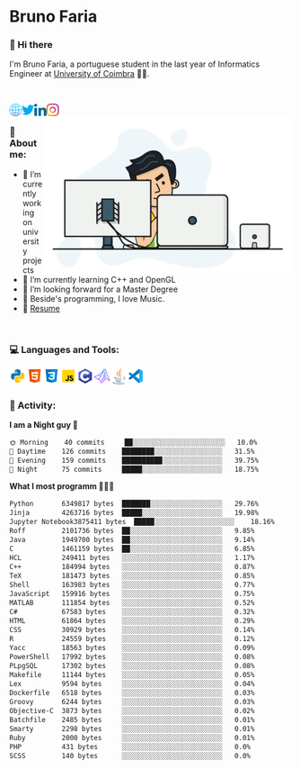 # Bruno Faria

### 👋 Hi there

I'm Bruno Faria, a portuguese student in the last year of Informatics Engineer at [University of Coimbra](uc.pt/en) 👨‍🎓.

<br/>

[<img align="left" width="22px" alt="Website" src="https://github.com/brunofaria1322/brunofaria1322/blob/master/assets/social/global.svg"/>][website]
[<img align="left" width="22px" alt="Twitter" src="https://github.com/brunofaria1322/brunofaria1322/blob/master/assets/social/twitter.svg"/>][twitter]
[<img align="left" width="22px" alt="LinkedIn" src="https://github.com/brunofaria1322/brunofaria1322/blob/master/assets/social/linkedin.svg"/>][linkedin]
[<img align="left" width="22px" alt="Instagram" src="https://github.com/brunofaria1322/brunofaria1322/blob/master/assets/social/instagram.svg"/>][instagram]

<img align="right" height = "280" alt="GIF" src="https://github.com/brunofaria1322/brunofaria1322/blob/master/assets/animation.gif"/>

<br />

### 📕 About me:

- 🔭 I’m currently working on university projects
- 🌱 I’m currently learning C++ and OpenGL
- 💼 I’m looking forward for a Master Degree
- 💙 Beside's programming, I love Music.
- 📝 [Resume](https://en.wikipedia.org/wiki/HTTP_404)


<br />

### 💻 Languages and Tools:

<img align="left" width="30px" alt= "Python" src="https://github.com/brunofaria1322/brunofaria1322/blob/master/assets/skills/python.svg"/>
<img align="left" width="30px" alt= "Html5" src="https://github.com/brunofaria1322/brunofaria1322/blob/master/assets/skills/html5.svg"/>
<img align="left" width="30px" alt= "Css3" src="https://github.com/brunofaria1322/brunofaria1322/blob/master/assets/skills/css3.svg"/>
<img align="left" width="30px" alt= "JavaScript" src="https://github.com/brunofaria1322/brunofaria1322/blob/master/assets/skills/javascript.svg"/>
<img align="left" width="30px" alt= "C" src="https://github.com/brunofaria1322/brunofaria1322/blob/master/assets/skills/c.svg"/>
<img align="left" width="30px" alt= "Matlab" src="https://github.com/brunofaria1322/brunofaria1322/blob/master/assets/skills/matlab.svg"/>
<img align="left" width="30px" alt= "Java" src="https://github.com/brunofaria1322/brunofaria1322/blob/master/assets/skills/java.svg"/>
<img align="left" width="30px" alt= "Visual Studio Code" src="https://github.com/brunofaria1322/brunofaria1322/blob/master/assets/skills/vscode.svg"/>

<br />
<br />

### 🚩 Activity:

<!--START_SECTION:stats-->
**I am a Night guy 🌙** 

```text
🌞 Morning    40 commits     ██░░░░░░░░░░░░░░░░░░░░░░░	10.0% 
🌆 Daytime    126 commits    ████████░░░░░░░░░░░░░░░░░	31.5% 
🌃 Evening    159 commits    ██████████░░░░░░░░░░░░░░░	39.75% 
🌙 Night      75 commits     █████░░░░░░░░░░░░░░░░░░░░	18.75%

```
**What I most programm 👨🏽‍💻** 

```text
Python       6349817 bytes  ███████░░░░░░░░░░░░░░░░░░	29.76% 
Jinja        4263716 bytes  █████░░░░░░░░░░░░░░░░░░░░	19.98% 
Jupyter Notebook3875411 bytes  █████░░░░░░░░░░░░░░░░░░░░	18.16% 
Roff         2101736 bytes  ██░░░░░░░░░░░░░░░░░░░░░░░	9.85% 
Java         1949700 bytes  ██░░░░░░░░░░░░░░░░░░░░░░░	9.14% 
C            1461159 bytes  ██░░░░░░░░░░░░░░░░░░░░░░░	6.85% 
HCL          249411 bytes   ░░░░░░░░░░░░░░░░░░░░░░░░░	1.17% 
C++          184994 bytes   ░░░░░░░░░░░░░░░░░░░░░░░░░	0.87% 
TeX          181473 bytes   ░░░░░░░░░░░░░░░░░░░░░░░░░	0.85% 
Shell        163983 bytes   ░░░░░░░░░░░░░░░░░░░░░░░░░	0.77% 
JavaScript   159916 bytes   ░░░░░░░░░░░░░░░░░░░░░░░░░	0.75% 
MATLAB       111854 bytes   ░░░░░░░░░░░░░░░░░░░░░░░░░	0.52% 
C#           67583 bytes    ░░░░░░░░░░░░░░░░░░░░░░░░░	0.32% 
HTML         61864 bytes    ░░░░░░░░░░░░░░░░░░░░░░░░░	0.29% 
CSS          30929 bytes    ░░░░░░░░░░░░░░░░░░░░░░░░░	0.14% 
R            24559 bytes    ░░░░░░░░░░░░░░░░░░░░░░░░░	0.12% 
Yacc         18563 bytes    ░░░░░░░░░░░░░░░░░░░░░░░░░	0.09% 
PowerShell   17992 bytes    ░░░░░░░░░░░░░░░░░░░░░░░░░	0.08% 
PLpgSQL      17302 bytes    ░░░░░░░░░░░░░░░░░░░░░░░░░	0.08% 
Makefile     11144 bytes    ░░░░░░░░░░░░░░░░░░░░░░░░░	0.05% 
Lex          9594 bytes     ░░░░░░░░░░░░░░░░░░░░░░░░░	0.04% 
Dockerfile   6518 bytes     ░░░░░░░░░░░░░░░░░░░░░░░░░	0.03% 
Groovy       6244 bytes     ░░░░░░░░░░░░░░░░░░░░░░░░░	0.03% 
Objective-C  3873 bytes     ░░░░░░░░░░░░░░░░░░░░░░░░░	0.02% 
Batchfile    2485 bytes     ░░░░░░░░░░░░░░░░░░░░░░░░░	0.01% 
Smarty       2298 bytes     ░░░░░░░░░░░░░░░░░░░░░░░░░	0.01% 
Ruby         2000 bytes     ░░░░░░░░░░░░░░░░░░░░░░░░░	0.01% 
PHP          431 bytes      ░░░░░░░░░░░░░░░░░░░░░░░░░	0.0% 
SCSS         140 bytes      ░░░░░░░░░░░░░░░░░░░░░░░░░	0.0%
```


<!--END_SECTION:stats-->


[website]: https://brunofaria1322.github.io
[twitter]: https://twitter.com/brunofaria_1322
[instagram]: https://instagram.com/brunofaria_1322
[linkedin]: https://linkedin.com/in/bruno-faria
